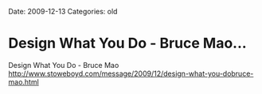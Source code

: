 Date: 2009-12-13
Categories: old

# Design What You Do - Bruce Mao...

Design What You Do - Bruce Mao <a href="http://www.stoweboyd.com/message/2009/12/design-what-you-dobruce-mao.html" rel="nofollow">http://www.stoweboyd.com/message/2009/12/design-what-you-dobruce-mao.html</a>
